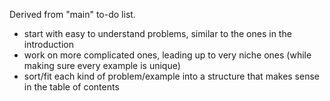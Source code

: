 Derived from "main" to-do list.
- start with easy to understand problems, similar to the ones in the introduction
- work on more complicated ones, leading up to very niche ones (while making sure every example is unique)
- sort/fit each kind of problem/example into a structure that makes sense in the table of contents
